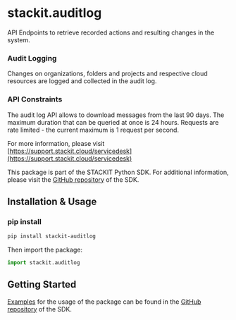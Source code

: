 # stackit.auditlog
API Endpoints to retrieve recorded actions and resulting changes in the system.

### Audit Logging
Changes on organizations, folders and projects and respective cloud resources are logged and collected in the audit 
log.

### API Constraints
The audit log API allows to download messages from the last 90 days. The maximum duration that can be queried at 
once is 24 hours. Requests are rate limited - the current maximum is 1 request per second.

For more information, please visit [https://support.stackit.cloud/servicedesk](https://support.stackit.cloud/servicedesk)

This package is part of the STACKIT Python SDK. For additional information, please visit the [GitHub repository](https://github.com/stackitcloud/stackit-sdk-python) of the SDK.


## Installation & Usage
### pip install

```sh
pip install stackit-auditlog
```

Then import the package:
```python
import stackit.auditlog
```

## Getting Started

[Examples](https://github.com/stackitcloud/stackit-sdk-python/tree/main/examples) for the usage of the package can be found in the [GitHub repository](https://github.com/stackitcloud/stackit-sdk-python) of the SDK.